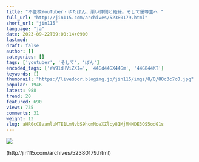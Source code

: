 ```yaml
---
title: "不登校YouTuber・ゆたぼん、悪い仲間と絶縁。そして優等生へ "
full_url: "http://jin115.com/archives/52380179.html"
short_url: "jin115"
language: "ja"
date: 2023-09-22T09:00:14+0900
lastmod: 
draft: false
author: []
categories: []
tags: ['youtuber', 'そして', 'ぼん']
encoded_tags: ['eW91dHViZXI=', '44Gd44GX44Gm', '44G844KT']
keywords: []
thumbnail: "https://livedoor.blogimg.jp/jin115/imgs/8/0/80c3c7c0.jpg"
popular: 1946
latest: 988
trend: 20
featured: 690
views: 735
comments: 31
weight: 13
slug: aHR0cC8vamluMTE1LmNvbS9hcmNoaXZlcy81MjM4MDE3OS5odG1s
---
```


![](https://livedoor.blogimg.jp/jin115/imgs/8/0/80c3c7c0.jpg)



(http//jin115.com/archives/52380179.html)
